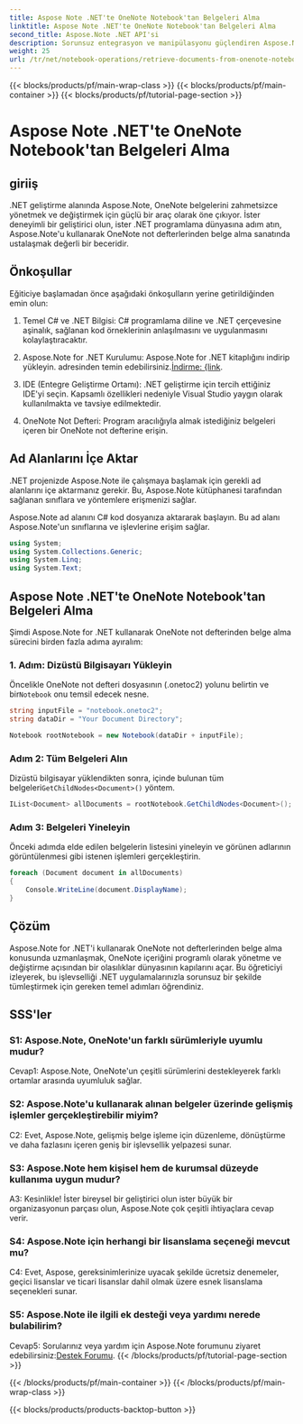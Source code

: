 ```yaml
---
title: Aspose Note .NET'te OneNote Notebook'tan Belgeleri Alma
linktitle: Aspose Note .NET'te OneNote Notebook'tan Belgeleri Alma
second_title: Aspose.Note .NET API'si
description: Sorunsuz entegrasyon ve manipülasyonu güçlendiren Aspose.Note for .NET'i kullanarak OneNote not defterlerinden belgeleri programlı olarak nasıl alacağınızı öğrenin.
weight: 25
url: /tr/net/notebook-operations/retrieve-documents-from-onenote-notebook/
---
```


{{< blocks/products/pf/main-wrap-class >}}
{{< blocks/products/pf/main-container >}}
{{< blocks/products/pf/tutorial-page-section >}}

# Aspose Note .NET'te OneNote Notebook'tan Belgeleri Alma

## giriiş

.NET geliştirme alanında Aspose.Note, OneNote belgelerini zahmetsizce yönetmek ve değiştirmek için güçlü bir araç olarak öne çıkıyor. İster deneyimli bir geliştirici olun, ister .NET programlama dünyasına adım atın, Aspose.Note'u kullanarak OneNote not defterlerinden belge alma sanatında ustalaşmak değerli bir beceridir.

## Önkoşullar

Eğiticiye başlamadan önce aşağıdaki önkoşulların yerine getirildiğinden emin olun:

1. Temel C# ve .NET Bilgisi: C# programlama diline ve .NET çerçevesine aşinalık, sağlanan kod örneklerinin anlaşılmasını ve uygulanmasını kolaylaştıracaktır.

2.  Aspose.Note for .NET Kurulumu: Aspose.Note for .NET kitaplığını indirip yükleyin. adresinden temin edebilirsiniz.[İndirme: {link](https://releases.aspose.com/note/net/).

3. IDE (Entegre Geliştirme Ortamı): .NET geliştirme için tercih ettiğiniz IDE'yi seçin. Kapsamlı özellikleri nedeniyle Visual Studio yaygın olarak kullanılmakta ve tavsiye edilmektedir.

4. OneNote Not Defteri: Program aracılığıyla almak istediğiniz belgeleri içeren bir OneNote not defterine erişin.

## Ad Alanlarını İçe Aktar

.NET projenizde Aspose.Note ile çalışmaya başlamak için gerekli ad alanlarını içe aktarmanız gerekir. Bu, Aspose.Note kütüphanesi tarafından sağlanan sınıflara ve yöntemlere erişmenizi sağlar.

Aspose.Note ad alanını C# kod dosyanıza aktararak başlayın. Bu ad alanı Aspose.Note'un sınıflarına ve işlevlerine erişim sağlar.

```csharp
using System;
using System.Collections.Generic;
using System.Linq;
using System.Text;
```

## Aspose Note .NET'te OneNote Notebook'tan Belgeleri Alma

Şimdi Aspose.Note for .NET kullanarak OneNote not defterinden belge alma sürecini birden fazla adıma ayıralım:

### 1. Adım: Dizüstü Bilgisayarı Yükleyin

 Öncelikle OneNote not defteri dosyasının (.onetoc2) yolunu belirtin ve bir`Notebook` onu temsil edecek nesne.

```csharp
string inputFile = "notebook.onetoc2";
string dataDir = "Your Document Directory";

Notebook rootNotebook = new Notebook(dataDir + inputFile);
```

### Adım 2: Tüm Belgeleri Alın

 Dizüstü bilgisayar yüklendikten sonra, içinde bulunan tüm belgeleri`GetChildNodes<Document>()` yöntem.

```csharp
IList<Document> allDocuments = rootNotebook.GetChildNodes<Document>();
```

### Adım 3: Belgeleri Yineleyin

Önceki adımda elde edilen belgelerin listesini yineleyin ve görünen adlarının görüntülenmesi gibi istenen işlemleri gerçekleştirin.

```csharp
foreach (Document document in allDocuments) 
{
    Console.WriteLine(document.DisplayName);
}
```

## Çözüm

Aspose.Note for .NET'i kullanarak OneNote not defterlerinden belge alma konusunda uzmanlaşmak, OneNote içeriğini programlı olarak yönetme ve değiştirme açısından bir olasılıklar dünyasının kapılarını açar. Bu öğreticiyi izleyerek, bu işlevselliği .NET uygulamalarınızla sorunsuz bir şekilde tümleştirmek için gereken temel adımları öğrendiniz.

## SSS'ler

### S1: Aspose.Note, OneNote'un farklı sürümleriyle uyumlu mudur?

Cevap1: Aspose.Note, OneNote'un çeşitli sürümlerini destekleyerek farklı ortamlar arasında uyumluluk sağlar.

### S2: Aspose.Note'u kullanarak alınan belgeler üzerinde gelişmiş işlemler gerçekleştirebilir miyim?

C2: Evet, Aspose.Note, gelişmiş belge işleme için düzenleme, dönüştürme ve daha fazlasını içeren geniş bir işlevsellik yelpazesi sunar.

### S3: Aspose.Note hem kişisel hem de kurumsal düzeyde kullanıma uygun mudur?

A3: Kesinlikle! İster bireysel bir geliştirici olun ister büyük bir organizasyonun parçası olun, Aspose.Note çok çeşitli ihtiyaçlara cevap verir.

### S4: Aspose.Note için herhangi bir lisanslama seçeneği mevcut mu?

C4: Evet, Aspose, gereksinimlerinize uyacak şekilde ücretsiz denemeler, geçici lisanslar ve ticari lisanslar dahil olmak üzere esnek lisanslama seçenekleri sunar.

### S5: Aspose.Note ile ilgili ek desteği veya yardımı nerede bulabilirim?

 Cevap5: Sorularınız veya yardım için Aspose.Note forumunu ziyaret edebilirsiniz:[Destek Forumu](https://forum.aspose.com/c/note/28).
{{< /blocks/products/pf/tutorial-page-section >}}

{{< /blocks/products/pf/main-container >}}
{{< /blocks/products/pf/main-wrap-class >}}

{{< blocks/products/products-backtop-button >}}
